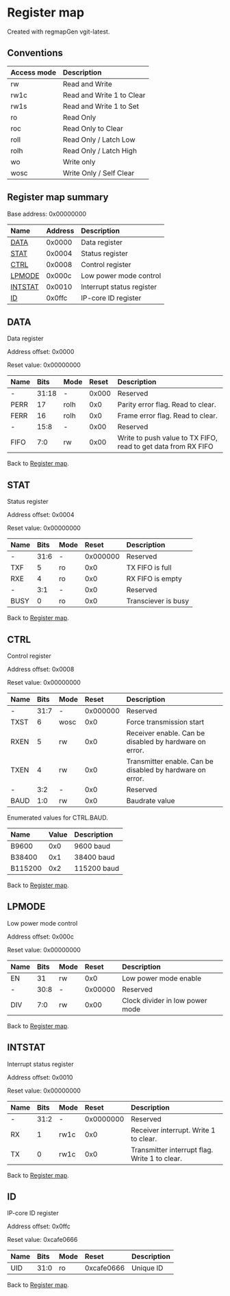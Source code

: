 # Register map

Created with regmapGen vgit-latest.

## Conventions

| Access mode | Description               |
| :---------- | :------------------------ |
| rw          | Read and Write            |
| rw1c        | Read and Write 1 to Clear |
| rw1s        | Read and Write 1 to Set   |
| ro          | Read Only                 |
| roc         | Read Only to Clear        |
| roll        | Read Only / Latch Low     |
| rolh        | Read Only / Latch High    |
| wo          | Write only                |
| wosc        | Write Only / Self Clear   |

## Register map summary

Base address: 0x00000000

| Name                     | Address    | Description |
| :---                     | :---       | :---        |
| [DATA](#data)            | 0x0000     | Data register |
| [STAT](#stat)            | 0x0004     | Status register |
| [CTRL](#ctrl)            | 0x0008     | Control register |
| [LPMODE](#lpmode)        | 0x000c     | Low power mode control |
| [INTSTAT](#intstat)      | 0x0010     | Interrupt status register |
| [ID](#id)                | 0x0ffc     | IP-core ID register |

## DATA

Data register

Address offset: 0x0000

Reset value: 0x00000000


| Name             | Bits   | Mode            | Reset      | Description |
| :---             | :---   | :---            | :---       | :---        |
| -                | 31:18  | -               | 0x000      | Reserved |
| PERR             | 17     | rolh            | 0x0        | Parity error flag. Read to clear. |
| FERR             | 16     | rolh            | 0x0        | Frame error flag. Read to clear. |
| -                | 15:8   | -               | 0x00       | Reserved |
| FIFO             | 7:0    | rw              | 0x00       | Write to push value to TX FIFO, read to get data from RX FIFO |

Back to [Register map](#register-map-summary).

## STAT

Status register

Address offset: 0x0004

Reset value: 0x00000000


| Name             | Bits   | Mode            | Reset      | Description |
| :---             | :---   | :---            | :---       | :---        |
| -                | 31:6   | -               | 0x000000   | Reserved |
| TXF              | 5      | ro              | 0x0        | TX FIFO is full |
| RXE              | 4      | ro              | 0x0        | RX FIFO is empty |
| -                | 3:1    | -               | 0x0        | Reserved |
| BUSY             | 0      | ro              | 0x0        | Transciever is busy |

Back to [Register map](#register-map-summary).

## CTRL

Control register

Address offset: 0x0008

Reset value: 0x00000000


| Name             | Bits   | Mode            | Reset      | Description |
| :---             | :---   | :---            | :---       | :---        |
| -                | 31:7   | -               | 0x000000   | Reserved |
| TXST             | 6      | wosc            | 0x0        | Force transmission start |
| RXEN             | 5      | rw              | 0x0        | Receiver enable. Can be disabled by hardware on error. |
| TXEN             | 4      | rw              | 0x0        | Transmitter enable. Can be disabled by hardware on error. |
| -                | 3:2    | -               | 0x0        | Reserved |
| BAUD             | 1:0    | rw              | 0x0        | Baudrate value |

Enumerated values for CTRL.BAUD.

| Name             | Value   | Description |
| :---             | :---    | :---        |
| B9600            | 0x0    | 9600 baud |
| B38400           | 0x1    | 38400 baud |
| B115200          | 0x2    | 115200 baud |

Back to [Register map](#register-map-summary).

## LPMODE

Low power mode control

Address offset: 0x000c

Reset value: 0x00000000


| Name             | Bits   | Mode            | Reset      | Description |
| :---             | :---   | :---            | :---       | :---        |
| EN               | 31     | rw              | 0x0        | Low power mode enable |
| -                | 30:8   | -               | 0x00000    | Reserved |
| DIV              | 7:0    | rw              | 0x00       | Clock divider in low power mode |

Back to [Register map](#register-map-summary).

## INTSTAT

Interrupt status register

Address offset: 0x0010

Reset value: 0x00000000


| Name             | Bits   | Mode            | Reset      | Description |
| :---             | :---   | :---            | :---       | :---        |
| -                | 31:2   | -               | 0x0000000  | Reserved |
| RX               | 1      | rw1c            | 0x0        | Receiver interrupt. Write 1 to clear. |
| TX               | 0      | rw1c            | 0x0        | Transmitter interrupt flag. Write 1 to clear. |

Back to [Register map](#register-map-summary).

## ID

IP-core ID register

Address offset: 0x0ffc

Reset value: 0xcafe0666


| Name             | Bits   | Mode            | Reset      | Description |
| :---             | :---   | :---            | :---       | :---        |
| UID              | 31:0   | ro              | 0xcafe0666 | Unique ID |

Back to [Register map](#register-map-summary).
